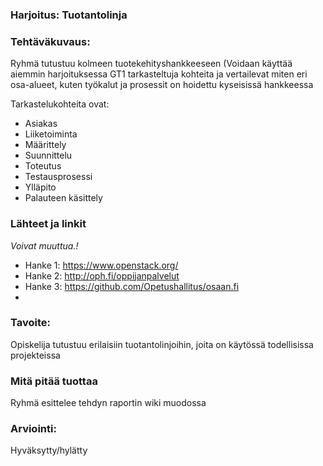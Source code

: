 ### Harjoitus:  Tuotantolinja

### Tehtäväkuvaus:

Ryhmä tutustuu kolmeen tuotekehityshankkeeseen (Voidaan käyttää aiemmin harjoituksessa GT1 tarkasteltuja kohteita ja vertailevat miten eri osa-alueet, kuten työkalut ja prosessit on hoidettu kyseisissä hankkeessa

Tarkastelukohteita ovat:

* Asiakas
* Liiketoiminta
* Määrittely
* Suunnittelu
* Toteutus
* Testausprosessi
* Ylläpito
* Palauteen käsittely

### Lähteet ja linkit

_Voivat muuttua.!_

* Hanke 1: https://www.openstack.org/
* Hanke 2: http://oph.fi/oppijanpalvelut
* Hanke 3: https://github.com/Opetushallitus/osaan.fi
* 

### Tavoite:

Opiskelija tutustuu erilaisiin tuotantolinjoihin, joita on käytössä todellisissa projekteissa

### Mitä pitää tuottaa

Ryhmä esittelee tehdyn raportin wiki muodossa

### Arviointi:

Hyväksytty/hylätty


